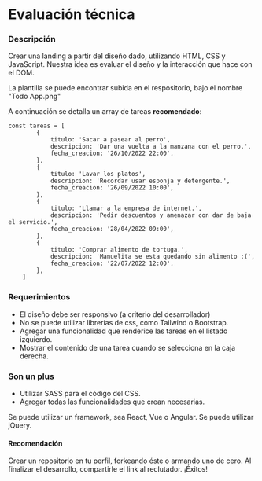 # Evaluación técnica

### Descripción
Crear una landing a partir del diseño dado, utilizando HTML, CSS y JavaScript. Nuestra idea es evaluar el diseño y la interacción que hace con el DOM.

La plantilla se puede encontrar subida en el respositorio, bajo el nombre "Todo App.png"

A continuación se detalla un array de tareas **recomendado**:

```
const tareas = [
        {
            titulo: 'Sacar a pasear al perro',
            descripcion: 'Dar una vuelta a la manzana con el perro.',
            fecha_creacion: '26/10/2022 22:00',
        },
        {
            titulo: 'Lavar los platos',
            descripcion: 'Recordar usar esponja y detergente.',
            fecha_creacion: '26/09/2022 10:00',
        },
        {
            titulo: 'Llamar a la empresa de internet.',
            descripcion: 'Pedir descuentos y amenazar con dar de baja el servicio.',
            fecha_creacion: '28/04/2022 09:00',
        },
        {
            titulo: 'Comprar alimento de tortuga.',
            descripcion: 'Manuelita se esta quedando sin alimento :(',
            fecha_creacion: '22/07/2022 12:00',
        },
    ]
```

### Requerimientos
- El diseño debe ser responsivo (a criterio del desarrollador)
- No se puede utilizar librerías de css, como Tailwind o Bootstrap.
- Agregar una funcionalidad que renderice las tareas en el listado izquierdo.
- Mostrar el contenido de una tarea cuando se selecciona en la caja derecha.

### Son un plus
- Utilizar SASS para el código del CSS.
- Agregar todas las funcionalidades que crean necesarias.

Se puede utilizar un framework, sea React, Vue o Angular.
Se puede utilizar jQuery.

#### Recomendación
Crear un repositorio en tu perfil, forkeando éste o armando uno de cero. Al finalizar el desarrollo, compartirle el link al reclutador.
¡Éxitos!
